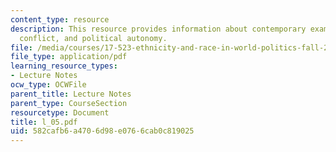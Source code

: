 ```yaml
---
content_type: resource
description: This resource provides information about contemporary examples of ethnic
  conflict, and political autonomy.
file: /media/courses/17-523-ethnicity-and-race-in-world-politics-fall-2005/582cafb6a4706d98e0766cab0c819025_l_05.pdf
file_type: application/pdf
learning_resource_types:
- Lecture Notes
ocw_type: OCWFile
parent_title: Lecture Notes
parent_type: CourseSection
resourcetype: Document
title: l_05.pdf
uid: 582cafb6-a470-6d98-e076-6cab0c819025
---
```

